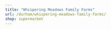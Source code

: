 ```yaml
---
title: "Whispering Meadows Family Farms"
url: /durham/whispering-meadows-family-farms/
shop: supermarket
---
```


